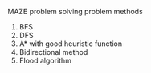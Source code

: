 MAZE problem solving problem
methods
1. BFS
2. DFS
3. A* with good heuristic function
4. Bidirectional method
5. Flood algorithm

